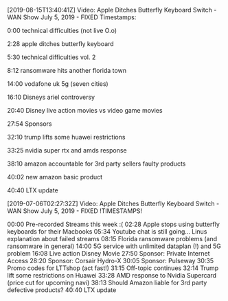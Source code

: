 [2019-08-15T13:40:41Z] Video: Apple Ditches Butterfly Keyboard Switch - WAN Show July 5, 2019 - FIXED 
Timestamps:


0:00 technical difficulties (not live O.o)
2:28 apple ditches butterfly keyboard
5:30 technical difficulties vol. 2
8:12 ransomware hits another florida town
14:00 vodafone uk 5g (seven cities)
16:10 Disneys ariel controversy
20:40 Disney live action movies vs video game movies
27:54 Sponsors
32:10 trump lifts some huawei restrictions
33:25 nvidia super rtx and amds response
38:10 amazon accountable for 3rd party sellers faulty products
40:02 new amazon basic product
40:40 LTX update

[2019-07-06T02:27:32Z] Video: Apple Ditches Butterfly Keyboard Switch - WAN Show July 5, 2019 - FIXED 
!TIMESTAMPS!

00:00 Pre-recorded Streams this week :(
02:28 Apple stops using butterfly keyboards for their Macbooks
05:34 Youtube chat is still going... Linus explanation about failed streams
08:15 Florida ransomware problems (and ransomware in general)
14:00 5G service with unlimited dataplan (!) and 5G problem
16:08 Live action Disney Movie
27:50 Sponsor: Private Internet Access
28:20 Sponsor: Corsair Hydro-X
30:05 Sponsor: Pulseway
30:35 Promo codes for LTTshop (act fast!)
31:15 Off-topic continues
32:14 Trump lift some restrictions on Huawei
33:28 AMD response to Nvidia Supercard (price cut for upcoming navi)
38:13 Should Amazon liable for 3rd party defective products?
40:40 LTX update

